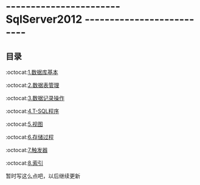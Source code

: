 # ----------------------- SqlServer2012 -------------------------- #

<p id="title"></p>

## 目录 ##

:octocat:[1.数据库基本](https://github.com/Lumnca/StudySqlServer/blob/master/%E6%95%B0%E6%8D%AE%E5%BA%93%E7%AE%A1%E7%90%86.md)

:octocat:[2.数据表管理](https://github.com/Lumnca/StudySqlServer/blob/master/%E6%95%B0%E6%8D%AE%E8%A1%A8%E7%AE%A1%E7%90%86.md)

:octocat:[3.数据记录操作](https://github.com/Lumnca/StudySqlServer/blob/master/%E6%95%B0%E6%8D%AE%E8%AE%B0%E5%BD%95%E6%93%8D%E4%BD%9C.md)

:octocat:[4.T-SQL程序](https://github.com/Lumnca/StudySqlServer/blob/master/%E6%95%B0%E6%8D%AE%E5%BA%93%E7%AE%A1%E7%90%86%E7%AF%87.md)

:octocat:[5.视图](https://github.com/Lumnca/StudySqlServer/blob/master/%E8%A7%86%E5%9B%BE.md)

:octocat:[6.存储过程](https://github.com/Lumnca/StudySqlServer/blob/master/%E5%AD%98%E5%82%A8%E8%BF%87%E7%A8%8B.md)

:octocat:[7.触发器](https://github.com/Lumnca/SqlServer/blob/master/%E8%A7%A6%E5%8F%91%E5%99%A8.md)

:octocat:[8.索引](https://github.com/Lumnca/SqlServer/blob/master/%E7%B4%A2%E5%BC%95.md)

暂时写这么点吧，以后继续更新

